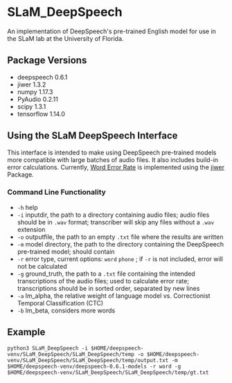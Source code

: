 # SLaM_DeepSpeech
An implementation of DeepSpeech's pre-trained English model for use in
the SLaM lab at the University of Florida.

## Package Versions
* deepspeech               0.6.1
* jiwer                    1.3.2
* numpy                    1.17.3
* PyAudio                  0.2.11
* scipy                    1.3.1
* tensorflow               1.14.0

## Using the SLaM DeepSpeech Interface
This interface is intended to make using DeepSpeech pre-trained models more
compatible with large batches of audio files. It also includes build-in error
calculations. Currently, [Word Error Rate] is implemented using the [jiwer]
Package.

[Word Error Rate]: https://en.wikipedia.org/wiki/Word_error_rate
[jiwer]: https://pypi.org/project/jiwer/

### Command Line Functionality
* `-h` help
* `-i` inputdir, the path to a directory containing audio files;
audio files should be in `.wav` format; transcriber will skip any files without
a `.wav` extension
* `-o` outputfile, the path to an empty `.txt` file where the results are
written
* `-m` model directory, the path to the directory containing the DeepSpeech
pre-trained model; should contain
* `-r` error type, current options: `word` <word error rate> `phone`
<phone error rate>; if `-r` is not included, error will not be calculated
* `-g` ground_truth, the path to a `.txt` file containing the intended
transcriptions of the audio files; used to calculate error rate; transcriptions
should be in sorted order, separated by new lines
* `-a` lm_alpha, the relative weight of language model vs. Correctionist
Temporal Classification (CTC)
* `-b` lm_beta, considers more words

## Example
`python3 SLaM_DeepSpeech
-i $HOME/deepspeech-venv/SLaM_DeepSpeech/SLaM_DeepSpeech/temp
-o $HOME/deepspeech-venv/SLaM_DeepSpeech/SLaM_DeepSpeech/temp/output.txt
-m $HOME/deepspeech-venv/deepspeech-0.6.1-models
-r word
-g $HOME/deepspeech-venv/SLaM_DeepSpeech/SLaM_DeepSpeech/temp/gt.txt`
